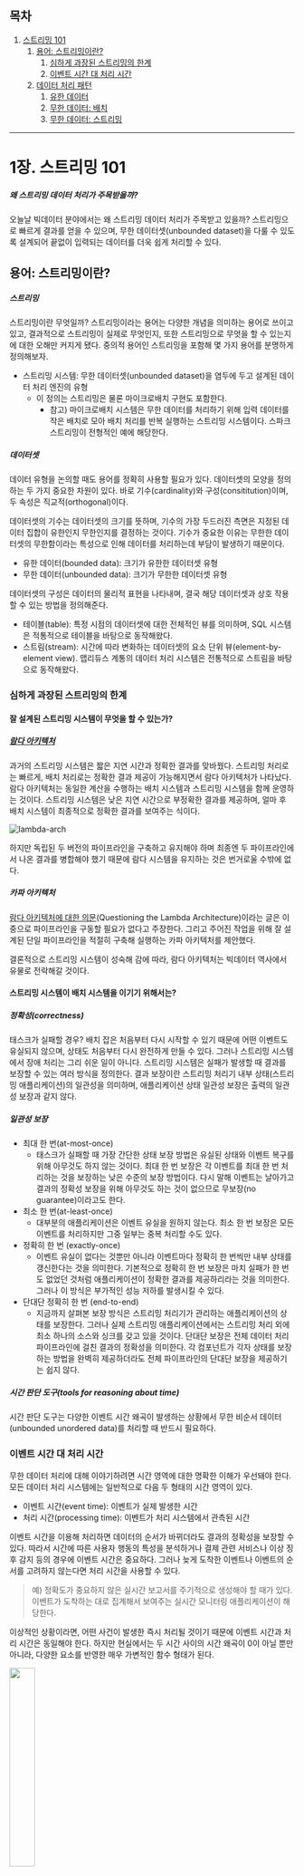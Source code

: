 ## 목차
1. [스트리밍 101](https://github.com/Hyunhoo-Kwon/streaming-system-study/blob/main/part1/ch1-Streaming101.md#1%EC%9E%A5-%EC%8A%A4%ED%8A%B8%EB%A6%AC%EB%B0%8D-101)
    1. [용어: 스트리밍이란?](https://github.com/Hyunhoo-Kwon/streaming-system-study/blob/main/part1/ch1-Streaming101.md#%EC%9A%A9%EC%96%B4-%EC%8A%A4%ED%8A%B8%EB%A6%AC%EB%B0%8D%EC%9D%B4%EB%9E%80)
        1. [심하게 과장된 스트리밍의 한계](https://github.com/Hyunhoo-Kwon/streaming-system-study/blob/main/part1/ch1-Streaming101.md#%EC%8B%AC%ED%95%98%EA%B2%8C-%EA%B3%BC%EC%9E%A5%EB%90%9C-%EC%8A%A4%ED%8A%B8%EB%A6%AC%EB%B0%8D%EC%9D%98-%ED%95%9C%EA%B3%84)
        2. [이벤트 시간 대 처리 시간](https://github.com/Hyunhoo-Kwon/streaming-system-study/blob/main/part1/ch1-Streaming101.md#%EC%9D%B4%EB%B2%A4%ED%8A%B8-%EC%8B%9C%EA%B0%84-%EB%8C%80-%EC%B2%98%EB%A6%AC-%EC%8B%9C%EA%B0%84)
    3. [데이터 처리 패턴](https://github.com/Hyunhoo-Kwon/streaming-system-study/blob/main/part1/ch1-Streaming101.md#%EB%8D%B0%EC%9D%B4%ED%84%B0-%EC%B2%98%EB%A6%AC-%ED%8C%A8%ED%84%B4)
        1. [유한 데이터](https://github.com/Hyunhoo-Kwon/streaming-system-study/blob/main/part1/ch1-Streaming101.md#%EC%9C%A0%ED%95%9C-%EB%8D%B0%EC%9D%B4%ED%84%B0)
        2. [무한 데이터: 배치](https://github.com/Hyunhoo-Kwon/streaming-system-study/blob/main/part1/ch1-Streaming101.md#%EB%AC%B4%ED%95%9C-%EB%8D%B0%EC%9D%B4%ED%84%B0-%EB%B0%B0%EC%B9%98)
        3. [무한 데이터: 스트리밍](https://github.com/Hyunhoo-Kwon/streaming-system-study/blob/main/part1/ch1-Streaming101.md#%EB%AC%B4%ED%95%9C-%EB%8D%B0%EC%9D%B4%ED%84%B0-%EC%8A%A4%ED%8A%B8%EB%A6%AC%EB%B0%8D)
---

# 1장. 스트리밍 101
##### 왜 스트리밍 데이터 처리가 주목받을까?
오늘날 빅데이터 분야에서는 왜 스트리밍 데이터 처리가 주목받고 있을까? 스트리밍으로 빠르게 결과를 얻을 수 있으며, 무한 데이터셋(unbounded dataset)을 다룰 수 있도록 설계되어 끝없이 입력되는 데이터를 더욱 쉽게 처리할 수 있다.

## 용어: 스트리밍이란?
##### 스트리밍
스트리밍이란 무엇일까? 스트리밍이라는 용어는 다양한 개념을 의미하는 용어로 쓰이고 있고, 결과적으로 스트리밍이 실제로 무엇인지, 또한 스트리밍으로 무엇을 할 수 있는지에 대한 오해만 커지게 됐다. 중의적 용어인 스트리밍을 포함해 몇 가지 용어를 분명하게 정의해보자.
- 스트리밍 시스템: 무한 데이터셋(unbounded dataset)을 염두에 두고 설계된 데이터 처리 엔진의 유형
    - 이 정의는 스트리밍은 물론 마이크로배치 구현도 포함한다.
        - 참고) 마이크로배치 시스템은 무한 데이터를 처리하기 위해 입력 데이터를 작은 배치로 모아 배치 처리를 반복 실행하는 스트리밍 시스템이다. 스파크 스트리밍이 전형적인 예에 해당한다.

##### 데이터셋
데이터 유형을 논의할 때도 용어를 정확히 사용할 필요가 있다. 데이터셋의 모양을 정의하는 두 가지 중요한 차원이 있다. 바로 기수(cardinality)와 구성(consititution)이며, 두 속성은 직교적(orthogonal)이다.

데이터셋의 기수는 데이터셋의 크기를 뜻하며, 기수의 가장 두드러진 측면은 지정된 데이터 집합이 유한인지 무한인지를 결정하는 것이다. 기수가 중요한 이유는 무한한 데이터셋의 무한함이라는 특성으로 인해 데이터를 처리하는데 부담이 발생하기 때문이다.
- 유한 데이터(bounded data): 크기가 유한한 데이터셋 유형
- 무한 데이터(unbounded data): 크기가 무한한 데이터셋 유형

데이터셋의 구성은 데이터의 물리적 표현을 나타내며, 결국 해당 데이터셋과 상호 작용할 수 있는 방법을 정의해준다.
- 테이블(table): 특정 시점의 데이터셋에 대한 전체적인 뷰를 의미하며, SQL 시스템은 적통적으로 테이블을 바탕으로 동작해왔다.
- 스트림(stream): 시간에 따라 변화하는 데이터셋의 요소 단위 뷰(element-by-element view). 맵리듀스 계통의 데이터 처리 시스템은 전통적으로 스트림을 바탕으로 동작해왔다.

### 심하게 과장된 스트리밍의 한계
#### 잘 설계된 스트리밍 시스템이 무엇을 할 수 있는가?
##### [람다 아키텍처](https://www.oreilly.com/library/view/stream-processing-with/9781491974285/ch01.html#fig-lambda-arch)
과거의 스트리밍 시스템은 짧은 지연 시간과 정확한 결과를 맞바꿨다. 스트리밍 처리로는 빠르게, 배치 처리로는 정확한 결과 제공이 가능해지면서 람다 아키텍처가 나타났다. 람다 아키텍처는 동일한 계산을 수행하는 배치 시스템과 스트리밍 시스템을 함께 운영하는 것이다. 스트리밍 시스템은 낮은 지연 시간으로 부정확한 결과를 제공하며, 얼마 후 배치 시스템이 최종적으로 정확한 결과를 보여주는 식이다.

![lambda-arch](https://www.oreilly.com/library/view/stream-processing-with/9781491974285/assets/spaf_0107.png)

하지만 독립된 두 버전의 파이프라인을 구축하고 유지해야 하며 최종엔 두 파이프라인에서 나온 결과를 병합해야 했기 때문에 람다 시스템을 유지하는 것은 번거로울 수밖에 없다.

##### 카파 아키텍처
[람다 아키텍처에 대한 의문](https://www.oreilly.com/radar/questioning-the-lambda-architecture/)(Questioning the Lambda Architecture)이라는 글은 이중으로 파이프라인을 구동할 필요가 없다고 주장한다. 그리고 주어진 작업을 위해 잘 설계된 단일 파이프라인을 적절히 구축해 실행하는 카파 아키텍처를 제안했다.

결론적으로 스트리밍 시스템이 성숙해 감에 따라, 람다 아키텍처는 빅데이터 역사에서 유물로 전락해갈 것이다.

#### 스트리밍 시스템이 배치 시스템을 이기기 위해서는?
##### 정확성(correctness)
태스크가 실패할 경우? 배치 잡은 처음부터 다시 시작할 수 있기 때문에 어떤 이벤트도 유실되지 않으며, 상태도 처음부터 다시 완전하게 만들 수 있다. 그러나 스트리밍 시스템에서 장애 처리는 그리 쉬운 일이 아니다. 스트리밍 시스템은 실패가 발생할 때 결과를 보장할 수 있는 여러 방식을 정의한다. 결과 보장이란 스트리밍 처리기 내부 상태(스트리밍 애플리케이션)의 일관성을 의미하며, 애플리케이션 상태 일관성 보장은 출력의 일관성 보장과 같지 않다.

##### 일관성 보장
- 최대 한 번(at-most-once)
    - 태스크가 실패할 때 가장 간단한 상태 보장 방법은 유실된 상태와 이벤트 복구를 위해 아무것도 하지 않는 것이다. 최대 한 번 보장은 각 이벤트를 최대 한 번 처리하는 것을 보장하는 낮은 수준의 보장 방법이다. 다시 말해 이벤트는 날아가고 결과의 정확성 보장을 위해 아무것도 하는 것이 없으므로 무보장(no guarantee)이라고도 한다.
- 최소 한 번(at-least-once)
    - 대부분의 애플리케이션은 이벤트 유실을 원하지 않는다. 최소 한 번 보장은 모든 이벤트를 처리하지만 그중 일부는 중복 처리할 수도 있다.
- 정확히 한 번 (exactly-once)
    - 이벤트 유실이 없다는 것뿐만 아니라 이벤트마다 정확히 한 번씩만 내부 상태를 갱신한다는 것을 의미한다. 기본적으로 정확히 한 번 보장은 마치 실패가 한 번도 없었던 것처럼 애플리케이션이 정확한 결과를 제공하리라는 것을 의미한다. 그러나 이 방식은 부가적인 성능 저하를 발생시킬 수 있다.
- 단대단 정확히 한 번 (end-to-end)
    - 지금까지 살펴본 보장 방식은 스트리밍 처리기가 관리하는 애플리케이션의 상태를 보장한다. 그러나 실제 스트리밍 애플리케이션에서는 스트리밍 처리 외에 최소 하나의 소스와 싱크를 갖고 있을 것이다. 단대단 보장은 전체 데이터 처리 파이프라인에 걸친 결과의 정확성을 의미한다. 각 컴포넌트가 각자 상태를 보장하는 방법을 완벽히 제공하더라도 전체 파이프라인의 단대단 보장을 제공하기는 쉽지 않다.

##### 시간 판단 도구(tools for reasoning about time)
시간 판단 도구는 다양한 이벤트 시간 왜곡이 발생하는 상황에서 무한 비순서 데이터(unbounded unordered data)를 처리할 때 반드시 필요하다.

### 이벤트 시간 대 처리 시간
무한 데이터 처리에 대해 이야기하려면 시간 영역에 대한 명확한 이해가 우선돼야 한다. 모든 데이터 처리 시스템에는 일반적으로 다음 두 형태의 시간 영역이 있다.
- 이벤트 시간(event time): 이벤트가 실제 발생한 시간
- 처리 시간(processing time): 이벤트가 처리 시스템에서 관측된 시간

이벤트 시간을 이용해 처리하면 데이터의 순서가 바뀌더라도 결과의 정확성을 보장할 수 있다. 따라서 시간에 따른 사용자 행동의 특성을 분석하거나 결제 관련 서비스나 이상 징후 감지 등의 경우에 이벤트 시간은 중요하다. 그러나 늦게 도착한 이벤트나 이벤트의 순서를 고려하지 않는다면 처리 시간을 사용할 수 있다.
> 예) 정확도가 중요하지 않은 실시간 보고서를 주기적으로 생성해야 할 때가 있다. 이벤트가 도착하는 대로 집계해서 보여주는 실시간 모니터링 애플리케이션이 해당한다.

이상적인 상황이라면, 어떤 사건이 발생한 즉시 처리될 것이기 때문에 이벤트 시간과 처리 시간은 동일해야 한다. 하지만 현실에서는 두 시간 사이의 시간 왜곡이 0이 아닐 뿐만 아니라, 다양한 요소를 반영한 매우 가변적인 함수 형태가 된다.

<img src = "http://streamingbook.net/static/images/figures/stsy_0101.png" width="30%" height="30%">

무한 데이터셋의 무한함이라는 특성을 다루기 위해 인입되는 데이터를 윈도우(window)라는 단위로 잘라 다룰 수 있는 개념을 제공한다.
- 윈도우: 시간 경계를 기준으로 데이터셋을 유한한 크기의 조각으로 자르는 것

정확성과 이벤트 시간이 중요한 경우라면, 처리 시간으로 윈도우를 나누면 안 되며, 이벤트 시간으로 윈도우를 나눠야 한다. 지금까지 살펴본 이벤트 시간 윈도우에서 중요한 점 하나를 간과했다. 언제 이벤트 시간 윈도우의 완결 시점을 결정할 수 있을까? 다시 말해 어떤 시점 전에 발생한 모든 이벤트가 도착한 것을 확신하기까지 얼마나 많은 시간을 기다려야 할까? 현실적으로 명확히 결정하는 것은 불가능하다. (2장 워터마크에서 더 살펴보자)

## 데이터 처리 패턴
##### 일반적인 데이터 처리 패턴은?
배치와 스트리밍 두 형태의 엔진에서 유한/무한 두 처리 유형을 살펴보자 (마이크로배치 방식은 스트리밍으로 묶어서 다룬다).

### 유한 데이터
유한 데이터 처리는 간단한 개념이라 모든 이에게 친숙하다. 왼쪽 그림은 엔트로피(entropy)로 가득 한 시작 지점을 보여준다. 이 데이터셋을 맵리듀스 같은 데이터 처리 엔진을 통해 처리하고, 오른쪽 그림은 그 결과로 얻은 더 큰 가치를 지닌 새로운 구조화된 데이터셋을 보여준다.

<img src = "http://streamingbook.net/static/images/figures/stsy_0102.png" width="50%" height="50%">

### 무한 데이터: 배치
배치 시스템으로 무한 데이터셋을 처리하기 위해서는 무한 데이터를 배치 처리에 적합한 유한 데이터셋의 집합으로 분할하는 것이 중요하다.

##### 고정 윈도우
배치 엔진을 반복 실행해 무한 데이터셋을 처리하는 가장 일반적인 방법은 그림처럼 입력 데이터를 고정된 크기의 윈도우(fixed window, tumbling window)로 나눈 후 각 윈도우를 분리된 유한 데이터 소스인 것처럼 처리하는 것이다. 그러나 여전히 해결해야 하는 데이터 입력이 완결됐음을 알리는 완결성(completeness)의 문제가 남아 있다. 결국 모든 이벤트 수집을 확인할 때까지 처리를 지연하거나, 데이터가 늦게 도착하면 소속될 윈도우에 대해 전체 배치를 재실행하는 등의 방법으로 이런 문제의 영향을 완화한다.

<img src = "http://streamingbook.net/static/images/figures/stsy_0103.png" width="50%" height="50%">

##### 세션
배치 엔진을 사용해 무한 데이터를 세션(session)처럼 더 정교한 윈도우 전략으로 처리하고자 한다면 접근 방식을 더욱 상세하게 나눌 수 있다. 세션은 보통 세션의 활동 기간(activity)으로 정의되며, 일정 크기의 세션의 비활동 간격(inactivity gap)이 따라오면 끝나는 것으로 볼 수 있다. 일반적인 배치 엔진을 사용해 세션을 계산하면 그림처럼 여러 배치로 나뉘어진 세션이 나타날 수 있다. 이전 배치에 나온 세션을 묶어주기 위한 로직이 필요하지만 이는 복잡도가 증가한다. 따라서 고전적인 배치 엔진을 사용해 세션을 계산하는 것은 바람직하지 않다.

<img src = "http://streamingbook.net/static/images/figures/stsy_0104.png" width="50%" height="50%">

### 무한 데이터: 스트리밍
스트리밍 시스템은 무한 데이터 처리를 위해 제작됐다. 스트리밍 시스템이 다루는 데이터는 다음과 같은 특성을 갖는다.
- 무한 데이터
- 이벤트 시간 기준으로 데이터의 순서가 뒤섞여 있어 이벤트 시간을 기준으로 처리하려면 파이프라인에서 시간 기반의 셔플을 수행해야 하는 데이터
- 다양한 형태의 이벤트 타임 왜곡이 발생해 상수 시간 범위 안에 주어진 이벤트 시간의 대부분의 데이터를 봤다고 확신할 수 없는 데이터

이와 같은 특성의 데이터를 다룰 때 취할 수 있는 몇 가지 접근법이 있다. 우리는 보통 이를 시간 무시(time-agnostic), 근사(approximation), 처리 시간 윈도우(processing time window), 이벤트 시간 윈도우(event time window)의 네 가지로 분류한다.

##### 시간 무시(time-agnostic)
##### 근사(approximation)
##### 처리 시간 윈도우(processing time window)
##### 이벤트 시간 윈도우(event time window)

# Reference
- 람다 아키텍처: https://www.oreilly.com/library/view/stream-processing-with/9781491974285/ch01.html#fig-lambda-arch
- 람다 아키텍처에 대한 의문: https://www.oreilly.com/radar/questioning-the-lambda-architecture/
- 일관성 보장: 아파치 플링크로 하는 스트림 데이터 처리 (파비안 휴스케, 바실리키 칼라브리)
